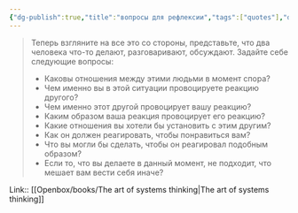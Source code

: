 ```yaml
---
{"dg-publish":true,"title":"вопросы для рефлексии","tags":["quotes"],"date":"2023-07-14T15:27:55+04:00","modified_at":"2023-11-06T20:05:38+04:00","alias":"вопросы для рефлексии","dg-path":"/quotes/202307141527.md","permalink":"/quotes/202307141527/","dgPassFrontmatter":true}
---
```



> Теперь взгляните на все это со стороны, представьте, что два человека что-то делают, разговаривают, обсуждают. Задайте себе следующие вопросы:
> - Каковы отношения между этими людьми в момент спора?
> - Чем именно вы в этой ситуации провоцируете реакцию другого?
> - Чем именно этот другой провоцирует вашу реакцию?
> - Каким образом ваша реакция провоцирует его реакцию?
> - Какие отношения вы хотели бы установить с этим другим?
> - Как он должен реагировать, чтобы понравиться вам?
> - Что вы могли бы сделать, чтобы он реагировал подобным образом?
> - Если то, что вы делаете в данный момент, не подходит, что мешает вам вести себя иначе?

Link:: [[Openbox/books/The art of systems thinking\|The art of systems thinking]]
